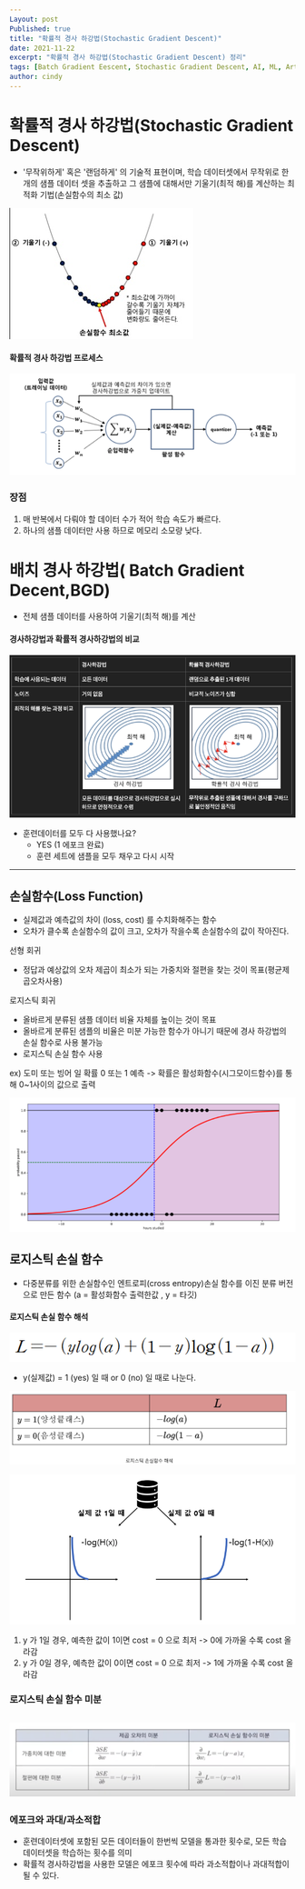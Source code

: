 ```yaml
---
Layout: post
Published: true
title: "확률적 경사 하강법(Stochastic Gradient Descent)"
date: 2021-11-22
excerpt: "확률적 경사 하강법(Stochastic Gradient Descent) 정리"
tags: [Batch Gradient Eescent, Stochastic Gradient Descent, AI, ML, Artificial intelligence, machine learning, megazone, ai center]
author: cindy
---
```


# 확률적 경사 하강법(Stochastic Gradient Descent)
 - '무작위하게' 혹은 '랜덤하게' 의 기술적 표현이며, 학습 데이터셋에서 무작위로 한개의 샘플 데이터 셋을 추출하고 그 샘플에 대해서만 기울기(최적 해)를 계산하는 최적화 기법(손실함수의  최소 값)

![png](/assets/img/Cindy/stochastic/image8.png)

#### 확률적 경사 하강법 프로세스
![png](/assets/img/Cindy/stochastic/image1.png)


### 장점
1. 매 반복에서 다뤄야 할 데이터 수가 적어 학습 속도가 빠르다.
2. 하나의 샘플 데이터만 사용 하므로 메모리 소모량 낮다.


# 배치 경사 하강법( Batch Gradient Decent,BGD)
 - 전체 샘플 데이터를 사용하여 기울기(최적 해)를 계산

#### 경사하강법과 확률적 경사하강법의 비교
![png](/assets/img/Cindy/stochastic/image2.png)


- 훈련데이터를 모두 다 사용했나요?
    - YES (1 에포크 완료)
    - 훈련 세트에 샘플을 모두 채우고 다시 시작
  
---

## 손실함수(Loss Function)
- 실제값과 예측값의 차이 (loss, cost) 를 수치화해주는 함수
- 오차가 클수록 손실함수의 값이 크고, 오차가 작을수록 손실함수의 값이 작아진다.


선형 회귀
* 정답과 예상값의 오차 제곱이 최소가 되는 가중치와 절편을 찾는 것이 목표(평균제곱오차사용)

로지스틱 회귀
* 올바르게 분류된 샘플 데이터 비율 자체를 높이는 것이 목표
* 올바르게 분류된 샘플의 비율은 미분 가능한 함수가 아니기 때문에 경사 하강법의 손실 함수로 사용 불가능
* 로지스틱 손실 함수 사용

ex) 도미 또는 빙어 일 확률 0 또는 1 예측 -> 확률은 활성화함수(시그모이드함수)를 통해 0~1사이의 값으로 출력

![png](/assets/img/Cindy/stochastic/image7.png)

## 로지스틱 손실 함수
- 다중분류를 위한 손실함수인 엔트로피(cross entropy)손실 함수를 이진 분류 버전으로 만든 함수
(a = 활성화함수 출력한값 , y = 타깃)

#### 로지스틱 손실 함수 해석
![png](/assets/img/Cindy/stochastic/image10.png)

-  y(실제값) = 1 (yes) 일 때 or 0 (no) 일 때로 나눈다.
  
![png](/assets/img/Cindy/stochastic/image4.png)

![png](/assets/img/Cindy/stochastic/image5.png)

1.  y 가 1일 경우, 예측한 값이 1이면 cost = 0 으로 최저 
->  0에 가까울 수록 cost 올라감
2. y 가 0일 경우, 예측한 값이 0이면 cost = 0 으로 최저
->  1에 가까울 수록 cost 올라감

### 로지스틱 손실 함수 미분
![png](/assets/img/Cindy/stochastic/image6.png)
---
### 에포크와 과대/과소적합
* 훈련데이터셋에 포함된 모든 데이터들이 한번씩 모델을 통과한 횟수로, 모든 학습 데이터셋을 학습하는 횟수를 의미
* 확률적 경사하강법을 사용한 모델은 에포크 횟수에 따라 과소적합이나 과대적합이 될 수 있다.


